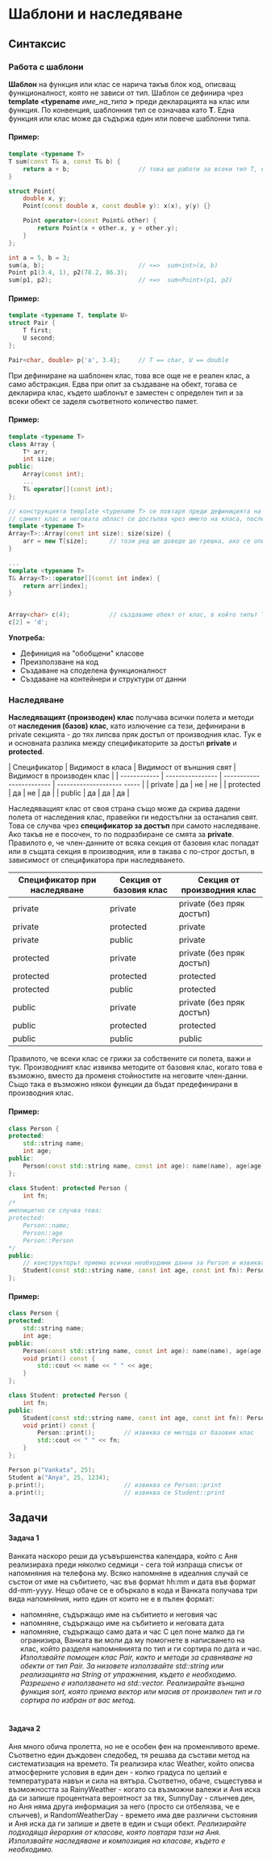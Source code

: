 # Шаблони и наследяване

## Синтаксис

### Работа с шаблони

**Шаблон** на функция или клас се нарича такъв блок код, описващ функционалност, която не зависи от тип. Шаблон се дефинира чрез **template <typename** *име_на_типа* **>** преди декларацията на клас или функция. По конвенция, шаблонния тип се означава като **T**. Една функция или клас може да съдържа един или повече шаблонни типа.


#### Пример:
```c++
template <typename T>
T sum(const T& a, const T& b) {
    return a + b;                   // това ще работи за всеки тип T, който има предефиниран оператор +
}

struct Point{
    double x, y;
    Point(const double x, const double y): x(x), y(y) {}

    Point operator+(const Point& other) {
        return Point(x + other.x, y + other.y);
    } 
};

int a = 5, b = 3;
sum(a, b);                          // <=>  sum<int>(a, b)
Point p1(3.4, 1), p2(78.2, 86.3);
sum(p1, p2);                        // <=>  sum<Point>(p1, p2)
```

#### Пример:
```c++
template <typename T, template U>
struct Pair {
    T first;
    U second;
};

Pair<char, double> p{'a', 3.4};     // T == char, U == double
```

При дефиниране на шаблонен клас, това все още не е реален клас, а само абстракция. Едва при опит за създаване на обект, тогава се декларира клас, където шаблонът е заместен с определен тип и за всеки обект се заделя съответното количество памет.


#### Пример:
```c++
template <typename T>
class Array {
    T* arr;
    int size;
public:
    Array(const int);
    ...
    T& operator[](const int);
};

// конструкцията template <typename T> се повтаря преди дефиницията на всеки метод
// самият клас и неговата област се достъпва чрез името на класа, последвато от типа, вписан в остри скоби
template <typename T>
Array<T>::Array(const int size): size(size) {
    arr = new T[size];      // този ред ще доведе до грешка, ако се опитаме да инизиализираме T с тип, който няма конструктор по подразбиране
}

...
template <typename T>
T& Array<T>::operator[](const int index) {
    return arr[index];
}


Array<char> c(4);           // създаваме обект от клас, в който типът T отговаря на тип char. Създава се съответния клас
c[2] = 'd';
```


**Употреба:**
* Дефиниция на "обобщени" класове
* Преизползване на код
* Създаване на споделена функционалност
* Създаване на контейнери и структури от данни


### Наследяване

**Наследяващият (производен) клас** получава всички полета и методи от **наследения (базов) клас**, като излючение са тези, дефинирани в private секцията - до тях липсва пряк достъп от производния клас. Тук е и основната разлика между спецификаторите за достъп **private** и **protected**.

| Спецификатор | Видимост в класа | Видимост от външния свят | Видимост в производен клас |
| ------------ | ---------------- | ------------------------ | -------------------- ----- |
| private      | да               | не                       | не                         |
| protected    | да               | не                       | да                         | 
| public       | да               | да                       | да                         |


Наследяващият клас от своя страна също може да скрива дадени полета от наследения клас, правейки ги недостъпни за останалия свят. Това се случва чрез **спецификатор за достъп** при самото наследяване. Ако такъв не е посочен, то по подразбиране се смята за **private**. Правилото е, че член-данните от всяка секция от базовия клас попадат или в същата секция в производния, или в такава с по-строг достъп, в зависимост от спецификатора при наследяването.

| Спецификатор при наследяване | Секция от базовия клас | Секция от производния клас |
| ---------------------------- | ---------------------- | -------------------------- |
| private                      | private                | private (без пряк достъп)  |
| private                      | protected              | private                    |
| private                      | public                 | private                    |
| protected                    | private                | private (без пряк достъп)  |
| protected                    | protected              | protected                  |
| protected                    | public                 | protected                  |
| public                       | private                | private (без пряк достъп)  |
| public                       | protected              | protected                  |
| public                       | public                 | public                     |


Правилото, че всеки клас се грижи за собствените си полета, важи и тук. Производният клас извиква методите от базовия клас, когато това е възможно, вместо да променя стойностите на неговите член-данни. Също така е възможно някои функции да бъдат предефинирани в производния клас.

#### Пример:
```c++
class Person {
protected:
    std::string name;
    int age;
public:
    Person(const std::string name, const int age): name(name), age(age);
};

class Student: protected Person {
    int fn;
/*
имплицитно се случва това:
protected:
    Person::name;
    Person::age
    Person::Person
*/
public:
    // конструкторът приема всички необходими данни за Person и извиква неговия конструктор
    Student(const std::string name, const int age, const int fn): Person(name, age), fn(fn) {}
};
```

#### Пример:
```c++
class Person {
protected:
    std::string name;
    int age;
public:
    Person(const std::string name, const int age): name(name), age(age);
    void print() const {
        std::cout << name << " " << age;
    }
};

class Student: protected Person {
    int fn;
public:
    Student(const std::string name, const int age, const int fn): Person(name, age), fn(fn) {}
    void print() const {
        Person::print();        // извиква се метода от базовия клас 
        std::cout << " " << fn;
    }
};

Person p("Vankata", 25);
Student a("Anya", 25, 1234);
p.print();                      // извиква се Person::print
a.print();                      // извиква се Student::print
```
 


## Задачи

#### Задача 1
Ванката наскоро реши да усъвършенства календара, който с Аня реализираха преди няколко седмици - сега той изпраща списък от напомняния на телефона му. Всяко напомняне в идеалния случай се състои от име на събитието, час във формат hh:mm и дата във формат dd-mm-yyyy. Нещо обаче се е объркало в кода и Ванката получава три вида напомняния, нито един от които не е в пълен формат:
- напомняне, съдържащо име на събитието и неговия час
- напомняне, съдържащо име на събитието и неговата дата
- напомняне, съдържащо само дата и час
С цел поне малко да ги огранизира, Ванката ви моли да му помогнете в написването на клас, който разделя напомнянията по тип и ги сортира по дата и час. 
*Използвайте помощен клас Pair, както и методи за сравняване на обекти от тип Pair. За низовете използвайте std::string или реализацията на String от упражнения, където е необходимо. Разрешено е използването на std::vector. Реализирайте външна функция sort, която приема вектор или масив от произволен тип и го сортира по избран от вас метод.*

#
#### Задача 2
Аня много обича пролетта, но не е особен фен на променливото време. Съответно един дъждовен следобед, тя решава да състави метод на систематизация на времето. Тя реализира клас Weather, който описва атмосферните условия в един ден - колко градуса по целзий е температурата навън и сила на вятъра. Съответно, обаче, същестувва и възможността за RainyWeather - когато са възможни валежи и Аня иска да си запише процентната вероятност за тях, SunnyDay - слънчев ден, но Аня няма друга информация за него (просто си отбелязва, че е слънчев), и RandomWeatherDay - времето има две различни състояния и Аня иска да ги запише и двете в един и същи обект.
*Реализирайте подходяща йерархия от класове, която повтаря тази на Аня. Използвайте наследяване и композиция на класове, където е необходимо.*
